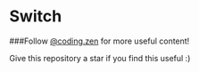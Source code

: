 # Switch

###Follow [@coding.zen](https://instagram.com/coding.zen) for more useful content!

Give this repository a star if you find this useful :)
